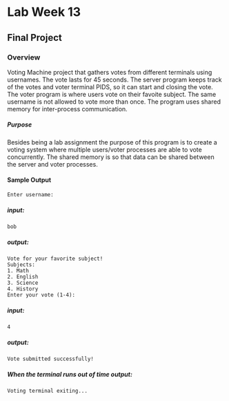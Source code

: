# Lab Week 13
## Final Project

### Overview
Voting Machine project that gathers votes from different terminals using usernames. The vote lasts for 45 seconds. The server program keeps track of the votes and voter terminal PIDS, so it can start and closing the vote. The voter program is where users vote on their favoite subject. The same username is not allowed to vote more than once. The program uses shared memory for inter-process communication.
##### Purpose
Besides being a lab assignment the purpose of this program is to create a voting system where multiple users/voter processes are able to vote concurrently. The shared memory is so that data can be shared between the server and voter processes.

#### Sample Output    
    Enter username: 
##### input: 
    bob
##### output:
    Vote for your favorite subject!
    Subjects:
    1. Math
    2. English
    3. Science
    4. History
    Enter your vote (1-4): 
##### input:
    4
##### output:
    Vote submitted successfully!
##### When the terminal runs out of time output:
    Voting terminal exiting...